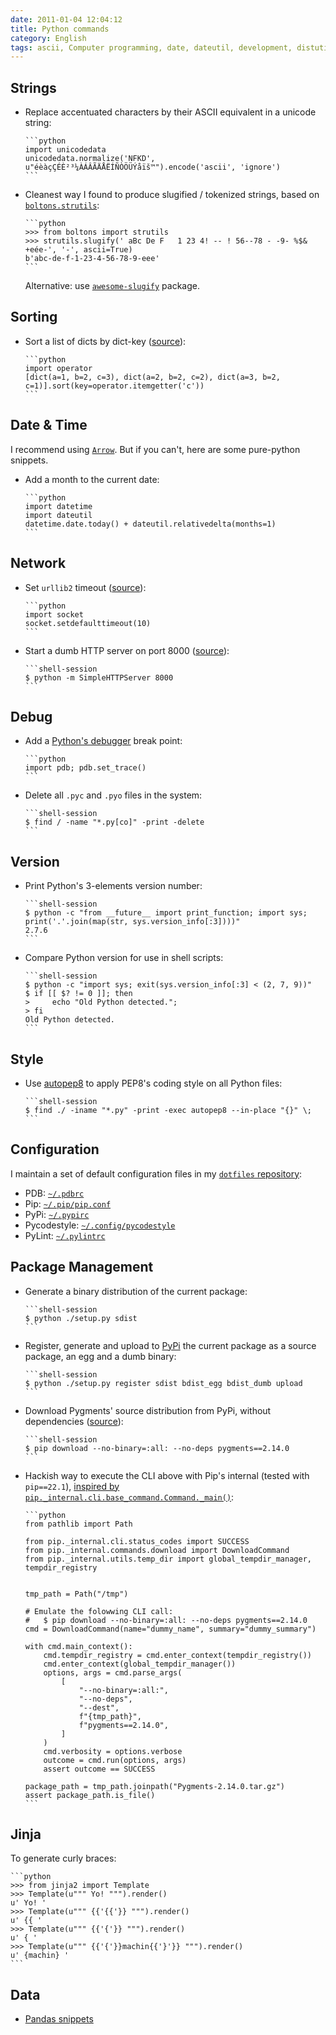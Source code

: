 ```yaml
---
date: 2011-01-04 12:04:12
title: Python commands
category: English
tags: ascii, Computer programming, date, dateutil, development, distutils, encoding, PEP8, PyPi, PDB, Python, socket, unicode, URL, urllib2, HTTP, PyLint, Fabric, pip, boltons
---
```


## Strings

  * Replace accentuated characters by their ASCII equivalent in a unicode string:

        ```python
        import unicodedata
        unicodedata.normalize('NFKD', u"éèàçÇÉÈ²³¼ÀÁÂÃÄÅËÍÑÒÖÜÝåïš™").encode('ascii', 'ignore')
        ```
 
  * Cleanest way I found to produce slugified / tokenized strings, based on [`boltons.strutils`](https://boltons.readthedocs.io/en/latest/strutils.html#boltons.strutils.slugify):

        ```python
        >>> from boltons import strutils
        >>> strutils.slugify(' aBc De F   1 23 4! -- ! 56--78 - -9- %$& +eée-', '-', ascii=True)
        b'abc-de-f-1-23-4-56-78-9-eee'
        ```

    Alternative: use [`awesome-slugify`](https://pypi.python.org/pypi/awesome-slugify) package.


## Sorting

  * Sort a list of dicts by dict-key ([source](https://code.pui.ch/2007/07/23/python-sort-a-list-of-dicts-by-dict-key/)):

        ```python
        import operator
        [dict(a=1, b=2, c=3), dict(a=2, b=2, c=2), dict(a=3, b=2, c=1)].sort(key=operator.itemgetter('c'))
        ```


## Date & Time

I recommend using [`Arrow`](https://crsmithdev.com/arrow/). But if you can't, here are some pure-python snippets.

  * Add a month to the current date:

        ```python
        import datetime
        import dateutil
        datetime.date.today() + dateutil.relativedelta(months=1)
        ```


## Network

  * Set `urllib2` timeout ([source](https://www.voidspace.org.uk/python/articles/urllib2.shtml)):

        ```python
        import socket
        socket.setdefaulttimeout(10)
        ```

  * Start a dumb HTTP server on port 8000 ([source](https://news.ycombinator.com/item?id=2042008)):

        ```shell-session
        $ python -m SimpleHTTPServer 8000
        ```


## Debug

  * Add a [Python's debugger](https://docs.python.org/library/pdb.html) break point:

        ```python
        import pdb; pdb.set_trace()
        ```

  * Delete all `.pyc` and `.pyo` files in the system:

        ```shell-session
        $ find / -name "*.py[co]" -print -delete
        ```


## Version

  * Print Python's 3-elements version number:

        ```shell-session
        $ python -c "from __future__ import print_function; import sys; print('.'.join(map(str, sys.version_info[:3])))"
        2.7.6
        ```

  * Compare Python version for use in shell scripts:

        ```shell-session
        $ python -c "import sys; exit(sys.version_info[:3] < (2, 7, 9))"
        $ if [[ $? != 0 ]]; then
        >     echo "Old Python detected.";
        > fi
        Old Python detected.
        ```


## Style

  * Use [autopep8](https://pypi.python.org/pypi/autopep8/) to apply PEP8's coding style on all Python files:

        ```shell-session
        $ find ./ -iname "*.py" -print -exec autopep8 --in-place "{}" \;
        ```


## Configuration

I maintain a set of default configuration files in my [`dotfiles` repository](https://github.com/kdeldycke/dotfiles):

  * PDB: [`~/.pdbrc`](https://github.com/kdeldycke/dotfiles/blob/main/dotfiles/.pdbrc)
  * Pip: [`~/.pip/pip.conf`](https://github.com/kdeldycke/dotfiles/blob/main/dotfiles/.pip/pip.conf)
  * PyPi: [`~/.pypirc`](https://github.com/kdeldycke/dotfiles/blob/main/dotfiles/.pypirc)
  * Pycodestyle: [`~/.config/pycodestyle`](https://github.com/kdeldycke/dotfiles/blob/main/dotfiles/.config/pycodestyle)
  * PyLint: [`~/.pylintrc`](https://github.com/kdeldycke/dotfiles/blob/main/dotfiles/.pylintrc)


## Package Management

  * Generate a binary distribution of the current package:

        ```shell-session
        $ python ./setup.py sdist
        ```

  * Register, generate and upload to [PyPi](https://pypi.python.org) the current package as a source package, an egg and a dumb binary:

        ```shell-session
        $ python ./setup.py register sdist bdist_egg bdist_dumb upload
        ```

  * Download Pygments' source distribution from PyPi, without dependencies ([source](https://stackoverflow.com/a/56773693)):

        ```shell-session
        $ pip download --no-binary=:all: --no-deps pygments==2.14.0
        ```
        
  * Hackish way to execute the CLI above with Pip's internal (tested with `pip==22.1`), [inspired by `pip._internal.cli.base_command.Command._main()`](https://github.com/pypa/pip/blob/ba38c33/src/pip/_internal/cli/base_command.py#L105-L114):

        ```python
        from pathlib import Path

        from pip._internal.cli.status_codes import SUCCESS
        from pip._internal.commands.download import DownloadCommand
        from pip._internal.utils.temp_dir import global_tempdir_manager, tempdir_registry


        tmp_path = Path("/tmp")

        # Emulate the folowwing CLI call:
        #   $ pip download --no-binary=:all: --no-deps pygments==2.14.0
        cmd = DownloadCommand(name="dummy_name", summary="dummy_summary")

        with cmd.main_context():
            cmd.tempdir_registry = cmd.enter_context(tempdir_registry())
            cmd.enter_context(global_tempdir_manager())
            options, args = cmd.parse_args(
                [
                    "--no-binary=:all:",
                    "--no-deps",
                    "--dest",
                    f"{tmp_path}",
                    f"pygments==2.14.0",
                ]
            )
            cmd.verbosity = options.verbose
            outcome = cmd.run(options, args)
            assert outcome == SUCCESS

        package_path = tmp_path.joinpath("Pygments-2.14.0.tar.gz")
        assert package_path.is_file()
        ```


## Jinja

To generate curly braces:

    ```python
    >>> from jinja2 import Template
    >>> Template(u""" Yo! """).render()
    u' Yo! '
    >>> Template(u""" {{'{{'}} """).render()
    u' {{ '
    >>> Template(u""" {{'{'}} """).render()
    u' { '
    >>> Template(u""" {{'{'}}machin{{'}'}} """).render()
    u' {machin} '
    ```


## Data

  * [Pandas snippets](https://kevin.deldycke.com/2015/11/pandas-snippets/)
